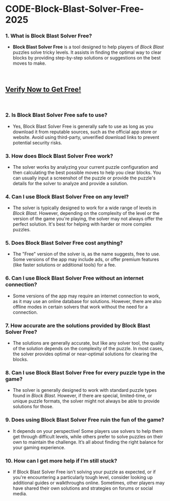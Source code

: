 # CODE-Block-Blast-Solver-Free-2025
<h3>1. <strong>What is Block Blast Solver Free?</strong></h3>
<ul>
<li><strong>Block Blast Solver Free</strong> is a tool designed to help players of <em>Block Blast</em> puzzles solve tricky levels. It assists in finding the optimal way to clear blocks by providing step-by-step solutions or suggestions on the best moves to make.</li>
</ul>
<p>&nbsp;</p>
<h2><a href="https://smrturl.co/3083ce0">Verify Now to Get Free! </a></h2>
<p>&nbsp;</p>
<h3>2. <strong>Is Block Blast Solver Free safe to use?</strong></h3>
<ul>
<li>Yes, Block Blast Solver Free is generally safe to use as long as you download it from reputable sources, such as the official app store or website. Avoid using third-party, unverified download links to prevent potential security risks.</li>
</ul>
<h3>3. <strong>How does Block Blast Solver Free work?</strong></h3>
<ul>
<li>The solver works by analyzing your current puzzle configuration and then calculating the best possible moves to help you clear blocks. You can usually input a screenshot of the puzzle or provide the puzzle's details for the solver to analyze and provide a solution.</li>
</ul>
<h3>4. <strong>Can I use Block Blast Solver Free on any level?</strong></h3>
<ul>
<li>The solver is typically designed to work for a wide range of levels in <em>Block Blast</em>. However, depending on the complexity of the level or the version of the game you're playing, the solver may not always offer the perfect solution. It's best for helping with harder or more complex puzzles.</li>
</ul>
<h3>5. <strong>Does Block Blast Solver Free cost anything?</strong></h3>
<ul>
<li>The "Free" version of the solver is, as the name suggests, free to use. Some versions of the app may include ads, or offer premium features (like faster solutions or additional tools) for a fee.</li>
</ul>
<h3>6. <strong>Can I use Block Blast Solver Free without an internet connection?</strong></h3>
<ul>
<li>Some versions of the app may require an internet connection to work, as it may use an online database for solutions. However, there are also offline modes in certain solvers that work without the need for a connection.</li>
</ul>
<h3>7. <strong>How accurate are the solutions provided by Block Blast Solver Free?</strong></h3>
<ul>
<li>The solutions are generally accurate, but like any solver tool, the quality of the solution depends on the complexity of the puzzle. In most cases, the solver provides optimal or near-optimal solutions for clearing the blocks.</li>
</ul>
<h3>8. <strong>Can I use Block Blast Solver Free for every puzzle type in the game?</strong></h3>
<ul>
<li>The solver is generally designed to work with standard puzzle types found in <em>Block Blast</em>. However, if there are special, limited-time, or unique puzzle formats, the solver might not always be able to provide solutions for those.</li>
</ul>
<h3>9. <strong>Does using Block Blast Solver Free ruin the fun of the game?</strong></h3>
<ul>
<li>It depends on your perspective! Some players use solvers to help them get through difficult levels, while others prefer to solve puzzles on their own to maintain the challenge. It&rsquo;s all about finding the right balance for your gaming experience.</li>
</ul>
<h3>10. <strong>How can I get more help if I&rsquo;m still stuck?</strong></h3>
<ul>
<li>If Block Blast Solver Free isn&rsquo;t solving your puzzle as expected, or if you're encountering a particularly tough level, consider looking up additional guides or walkthroughs online. Sometimes, other players may have shared their own solutions and strategies on forums or social media.</li>
</ul>
